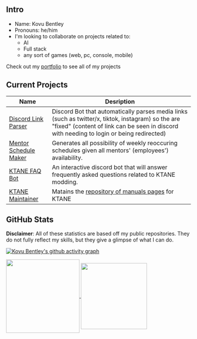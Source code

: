 ## Intro
- Name: Kovu Bentley
- Pronouns: he/him
- I'm looking to collaborate on projects related to:
    - AI
    - Full stack
    - any sort of games (web, pc, console, mobile)

Check out my [portfolio](https://blckhawker.github.io/portfolio/) to see all of my projects
## Current Projects

| Name              | Desription |
| ---------------- | ------ |
| [Discord Link Parser](https://github.com/BlckHawker/Link-Parser)|Discord Bot that automatically parses media links (such as twitter/x, tiktok, instagram) so the are "fixed" (content of link can be seen in discord with needing to login or being redirected)|  
| [Mentor Schedule Maker](https://github.com/BlckHawker/Mentor-Schedule-Maker)        |   Generates all possibility of weekly reoccuring schedules given all mentors' (employees') availability.
| [KTANE FAQ Bot](https://github.com/Qkrisi/ktanecord)           |   An interactive discord bot that will answer frequently asked questions related to KTANE modding.
| [KTANE Maintainer](https://github.com/Timwi/KtaneContent) | Matains the [repository of manuals pages](https://ktane.timwi.de) for KTANE

## GitHub Stats
**Disclaimer**: All of these statistics are based off my public repositories. They do not fully reflect my skills, but they give a glimpse of what I can do.


[![Kovu Bentley's github activity graph](https://github-readme-activity-graph.vercel.app/graph?username=BlckHawker&theme=github-compact&custom_title=Contribution%20Graph&area=true)](https://github.com/ashutosh00710/github-readme-activity-graph)


<a href="https://github.com/anuraghazra/convoychat">
  <img height=200 align="center" src="https://github-readme-stats.vercel.app/api/top-langs/?username=BlckHawker&layout=compact&theme=transparent&size_weight=0.5&count_weight=0.5&langs_count=10" />
</a>
<a href="https://github.com/anuraghazra/github-readme-stats">
  <img height=180 align="center"  src="https://github-readme-stats.vercel.app/api?username=BlckHawker&hide=stars&show_icons=true&theme=transparent&custom_title=GitHub%20Stats" />
</a>
